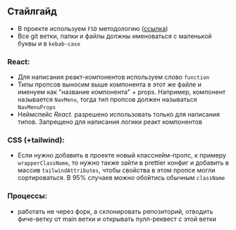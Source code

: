 ## Стайлгайд

- В проекте используем `FSD` методологию ([ссылка](https://feature-sliced.github.io/documentation/ru/docs/get-started/tutorial))
- Все git ветки, папки и файлы должны именоваться с маленькой буквы и в `kebab-case`

### React:
- Для написания реакт-компонентов используем слово `function`
- Типы пропсов выносим выше компонента в этот же файле и именуем как "название компонента" + props. Например, компонент называется `NavMenu`, тогда тип пропсов должен называться `NavMenuProps`
- Неймспейс _React._ разрешено использовать только для написания типов. Запрещено для написания логики реакт компонентов

### CSS (+tailwind):
- Если нужно добавить в проекте новый класснейм-пропс, к примеру `wrapperClassName`, то нужно также зайти в prettier конфиг и добавить в массив `tailwindAttributes`, чтобы свойства в этом пропсе могли сортироваться. В 95% случаев можно обойтись обычным `className`

### Процессы:
- работать не через форк, а склонировать репозиторий, отводить фиче-ветку от main ветки и открывать пулл-реквест с этой ветки